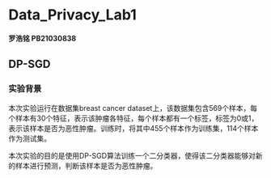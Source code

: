 # Data_Privacy_Lab1
**罗浩铭 PB21030838**

## DP-SGD

### 实验背景
本次实验运行在数据集breast cancer dataset上，该数据集包含569个样本，每个样本有30个特征，表示该肿瘤各特征，每个样本都有一个标签，标签为0或1，表示该样本是否为恶性肿瘤。训练时，将其中455个样本作为训练集，114个样本作为测试集。

本次实验的目的是使用DP-SGD算法训练一个二分类器，使得该二分类器能够对新的样本进行预测，判断该样本是否为恶性肿瘤。









